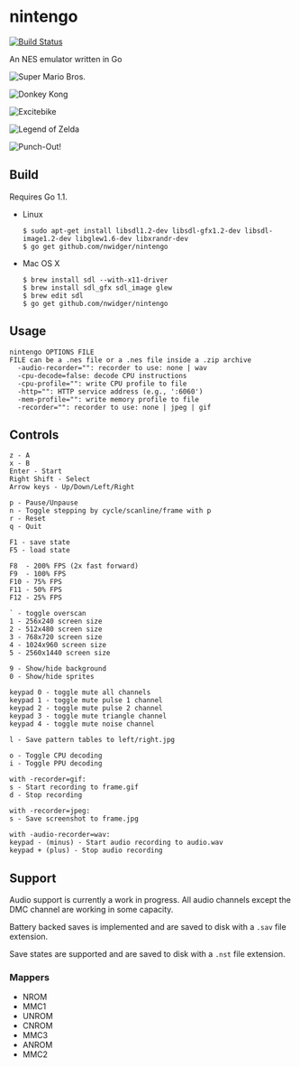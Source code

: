 nintengo
========

[![Build Status](https://travis-ci.org/nwidger/nintengo.svg?branch=master)](https://travis-ci.org/nwidger/nintengo)

An NES emulator written in Go

![Super Mario Bros.](http://i.imgur.com/g6ogqv7.gif "Super Mario Bros.")

![Donkey Kong](http://i.imgur.com/0SIbydD.gif "Donkey Kong")

![Excitebike](http://i.imgur.com/NTYlltB.gif "Excitebike")

![Legend of Zelda](http://i.imgur.com/XnrqFhI.gif "Legend of Zelda")

![Punch-Out!](http://i.imgur.com/UbIroEM.gif "Punch-Out!")

## Build

Requires Go 1.1.

- Linux

    ```
    $ sudo apt-get install libsdl1.2-dev libsdl-gfx1.2-dev libsdl-image1.2-dev libglew1.6-dev libxrandr-dev
    $ go get github.com/nwidger/nintengo
    ```

- Mac OS X

    ```
    $ brew install sdl --with-x11-driver
    $ brew install sdl_gfx sdl_image glew
    $ brew edit sdl
    $ go get github.com/nwidger/nintengo
    ```

## Usage

```
nintengo OPTIONS FILE
FILE can be a .nes file or a .nes file inside a .zip archive
  -audio-recorder="": recorder to use: none | wav
  -cpu-decode=false: decode CPU instructions
  -cpu-profile="": write CPU profile to file
  -http="": HTTP service address (e.g., ':6060')
  -mem-profile="": write memory profile to file
  -recorder="": recorder to use: none | jpeg | gif
```

## Controls

```
z - A
x - B
Enter - Start
Right Shift - Select
Arrow keys - Up/Down/Left/Right

p - Pause/Unpause
n - Toggle stepping by cycle/scanline/frame with p
r - Reset
q - Quit

F1 - save state
F5 - load state

F8  - 200% FPS (2x fast forward)
F9  - 100% FPS
F10 - 75% FPS
F11 - 50% FPS
F12 - 25% FPS

` - toggle overscan
1 - 256x240 screen size
2 - 512x480 screen size
3 - 768x720 screen size
4 - 1024x960 screen size
5 - 2560x1440 screen size

9 - Show/hide background
0 - Show/hide sprites

keypad 0 - toggle mute all channels
keypad 1 - toggle mute pulse 1 channel
keypad 2 - toggle mute pulse 2 channel
keypad 3 - toggle mute triangle channel
keypad 4 - toggle mute noise channel

l - Save pattern tables to left/right.jpg

o - Toggle CPU decoding
i - Toggle PPU decoding

with -recorder=gif:
s - Start recording to frame.gif
d - Stop recording

with -recorder=jpeg:
s - Save screenshot to frame.jpg

with -audio-recorder=wav:
keypad - (minus) - Start audio recording to audio.wav
keypad + (plus) - Stop audio recording
```

## Support

Audio support is currently a work in progress.  All audio channels
except the DMC channel are working in some capacity.

Battery backed saves is implemented and are saved to disk with a
`.sav` file extension.

Save states are supported and are saved to disk with a `.nst` file
extension.

### Mappers

- NROM
- MMC1
- UNROM
- CNROM
- MMC3
- ANROM
- MMC2
